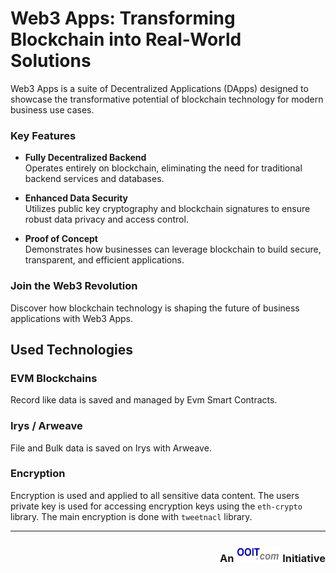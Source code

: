 # Web3 Apps: Transforming Blockchain into Real-World Solutions

Web3 Apps is a suite of Decentralized Applications (DApps) designed to showcase the transformative potential of
blockchain technology for modern business use cases.

### Key Features

- **Fully Decentralized Backend**  
  Operates entirely on blockchain, eliminating the need for traditional backend services and databases.

- **Enhanced Data Security**  
  Utilizes public key cryptography and blockchain signatures to ensure robust data privacy and access control.

- **Proof of Concept**  
  Demonstrates how businesses can leverage blockchain to build secure, transparent, and efficient applications.

### Join the Web3 Revolution

Discover how blockchain technology is shaping the future of business applications with Web3 Apps.

## Used Technologies

### EVM Blockchains

Record like data is saved and managed by Evm Smart Contracts.

### Irys / Arweave

File and Bulk data is saved on Irys with Arweave.

### Encryption

Encryption is used and applied to all sensitive data content. The users private key is used for accessing
encryption keys using the `eth-crypto` library. The main encryption is done with `tweetnacl` library.


---

<div style="text-align: right;">
  <h3 style="vertical-align: middle;">An <img src="images/ooit-logo-300x100.png" alt="ooit logo" width="70" height="26"> Initiative</h3>
</div>
